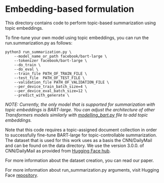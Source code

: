# Embedding-based formulation

This directory contains code to perfοrm topic-based summarization using topic embeddings.

To fine-tune your own model using topic embeddings, you can run the run.summarization.py as follows:

```
python3 run_summarization.py \
    --model_name_or_path facebook/bart-large \
    --tokenizer facebook/bart-large \
    --do_train \
    --do_eval \
    --train_file PATH_OF_TRAIN_FILE \
    --test_file  PATH_OF_TEST_FILE \
    --validation_file PATH_OF_VALIDATION_FILE \
    --per_device_train_batch_size=4 \
    --per_device_eval_batch_size=12 \
    --predict_with_generate \
```

*NOTE: Currently, the only model that is supported for summarization with topic embeddings is BART-large. You can adjust the architecture of other Transformers models similarly with [modelling_bart.py](modelling_bart.py) file to add topic embeddings.*

Note that this code requires a topic-assigned document collection in order to successfully fine-tune BART-large for topic-controllable summarization. The dataset that is used for this work uses as a basis the  CNN/DailyMail and can be found on the data directory. We use the version 3.0.0. of CNN/DailyMail as provided from [Hugging Face hub](https://huggingface.co/datasets/cnn_dailymail).

For more information about the dataset creation, you can read our paper.

For more information about run_summarization.py arguments, visit Hugging Face [repository]([https://github.com/huggingface/transformers]).

